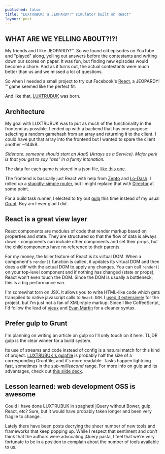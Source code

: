 ```yaml
---
published: false
title: "LUXTRUBUK: a JEOPARDY!™ simulator built on React"
layout: post
---
```


## WHAT ARE WE YELLING ABOUT?!?!
My friends and I like JEOPARDY!™. So we found old episodes on YouTube and "played" along, yelling out answers before the contestants and writing down our scores on paper. It was fun, but finding new episodes would become a chore. And as it turns out, the actual contestants were much better than us and we missed a lot of questions.

So when I needed a small project to try out Facebook's [React][0], a JEOPARDY!™ game seemed like the perfect fit.

And like that, [LUXTRUBUK][] was born.

## Architecture

My goal with LUXTRUBUK was to put as much of the functionality in the frontend as possible. I ended up with a backend that has one purpose: selecting a random gamehash from an array and returning it to the client. I could have put that array into the frontend but I wanted to spare the client another ~144kB.

*Sidenote: someone should start an AaaS (Arrays as a Service). Major perk is that you get to say "ass" in a funny intonation.*

The data for each game is stored in a json file, [like this one][4].

The frontend is basically just React with help from [Zepto][] and [Lo-Dash][]. I rolled up a [stupidly-simple router][60], but I might replace that with [Director][] at some point.

For a build task runner, I elected to try out [gulp][] this time instead of my usual [Grunt][]. Boy am I ever glad I did.

## React is a great view layer
React components are modules of code that render markup based on properties and state. They are structured so that the flow of data is always down - components can include other components and set their props, but the child components have no reference to their parents.

For my money, the killer feature of React is its virtual DOM. When a component's `render()` function is called, it updates its virtual DOM and then does a diff with the actual DOM to apply any changes. You can call `render()` on your top-level component and if nothing has changed (state or props), React won't even touch the DOM. Since the DOM is usually a bottleneck, this is a big performance win.

I'm somewhat torn on JSX. It allows you to write HTML-like code which gets transpiled to native javascript calls to `React.DOM`. I [used it extensively][8] for the project, but I'm just not a fan of XML-style markup. Since I like CoffeeScript, I'd follow the lead of [vjeux][30] and [Evan Martin][20] for a cleaner syntax.

## Prefer gulp to Grunt
I'm planning on writing an article on gulp so I'll only touch on it here. TL;DR gulp is the clear winner for a build system.

Its use of streams and code instead of config is a natural match for this kind of project. [LUXTRUBUK's gulpfile][40] is probably half the size of a corresponding Gruntfile, and it's more readable. Tasks happen lightning fast, sometimes in the *sub-millisecond* range. For more info on gulp and its advantages, check out [this slide deck][50].

## Lesson learned: web development OSS is awesome
Could I have done LUXTRUBUK in spaghetti jQuery without Bower, gulp, React, etc? Sure, but it would have probably taken longer and been very fragile to change.

Lately there have been posts decrying the sheer number of new tools and frameworks that keep popping up. While I respect that sentiment and don't think that the authors were advocating jQuery pasta, I feel that we're very fortunate to be in a position to complain about the number of tools available to us.


[LUXTRUBUK]: http://luxtrubuk.jjt.io
[Zepto]: http://zeptojs.com
[Lo-Dash]: http://lodash.com
[Director]: https://github.com/flatiron/director
[gulp]: http://gulpjs.com
[Grunt]: http://gruntjs.com
[0]: http://facebook.github.io/react/index.html
[4]: http://luxtrubuk.jjt.io/data/games/efb4210a3e3edad92c46422bbe355daf.json
[10]: http://facebook.github.io/react/docs/jsx-in-depth.html
[8]: https://github.com/jjt/LUXTRUBUK/tree/master/client/src/jsx
[20]: http://neugierig.org/software/blog/2014/02/react-jsx-coffeescript.html
[30]: http://blog.vjeux.com/2013/javascript/react-coffeescript.html
[40]: https://github.com/jjt/LUXTRUBUK/blob/master/gulpfile.js
[50]: http://slid.es/contra/gulp
[60]: https://github.com/jjt/LUXTRUBUK/blob/master/client/src/jsx/index.jsx#L10-L69